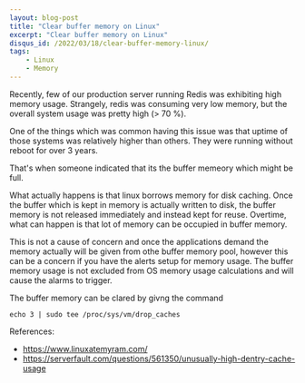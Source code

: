 ```yaml
---
layout: blog-post
title: "Clear buffer memory on Linux"
excerpt: "Clear buffer memory on Linux"
disqus_id: /2022/03/18/clear-buffer-memory-linux/
tags:    
    - Linux
    - Memory
---
```


Recently, few of our production server running Redis was exhibiting high memory usage. Strangely, redis was consuming very low memory, but the overall system usage was pretty high (> 70 %).

One of the things which was common having this issue was that uptime of those systems was relatively higher than others. They were running without reboot for over 3 years.

That's when someone indicated that its the buffer memeory which might be full.

What actually happens is that linux borrows memory for disk caching. Once the buffer which is kept in memory is actually written to disk, the buffer memory is not released immediately and instead kept for reuse. Overtime, what can happen is that lot of memory can be occupied in buffer memory.

This is not a cause of concern and once the applications demand the memory actually will be given from othe buffer memory pool, however this can be a concern if you have the alerts setup for memory usage. The buffer memory usage is not excluded from OS memory usage calculations and will cause the alarms to trigger.

The buffer memory can be clared by givng the command

```
echo 3 | sudo tee /proc/sys/vm/drop_caches
```



References:

* https://www.linuxatemyram.com/
* https://serverfault.com/questions/561350/unusually-high-dentry-cache-usage

